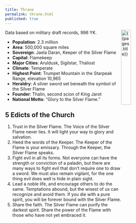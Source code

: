 ```yaml
---
title: Thrane 
permalink: thrane.html
published: true
---
```


<img src='images/nations/{{page.title}}.jpg' alt='{{pages.title}}' style="float:right; width:25%;">

Data based on military draft records, 996 YK. 

- **Population**: 2.3 million 
- **Area**: 500,000 square miles 
- **Sovereign**: Jaela Daran, Keeper of the Silver Flame 
- **Capital**: Flamekeep  
- **Major Cities**: Aruldusk, Sigilstar, Thaliost 
- **Climate**: Temperate 
- **Highest Point**: Trumpet Mountain in the Starpeak Range, elevation 10,965 
- **Heraldry**: A silver sword set beneath the symbol of the Silver Flame  
- **Founder**: Thalin, second scion of King Jarot 
- **National Motto**: “Glory to the Silver Flame.”

## 5 Edicts of the Church
1. Trust in the Silver Flame. The Voice of the Silver Flame never lies. It will light your way to glory and salvation. 
2. Heed the words of the Keeper. The Keeper of the Flame is your emissary. Through the Keeper, the Silver Flame speaks. 
3. Fight evil in all its forms. Not everyone can have the strength or conviction of a paladin, but there are many ways to fight evil that don’t require one to draw a sword. We must also remain vigilant, for the one thing evil does well is hide in plain sight.
4. Lead a noble life, and encourage others to do the same. Temptations abound, but the wisest of us can recognize and avoid them. If you die with a pure spirit, you will be forever bound with the Silver Flame. 
5. Share the faith. The Silver Flame can purify the darkest spirit. Share the power of the Flame with those who have not yet embraced it.